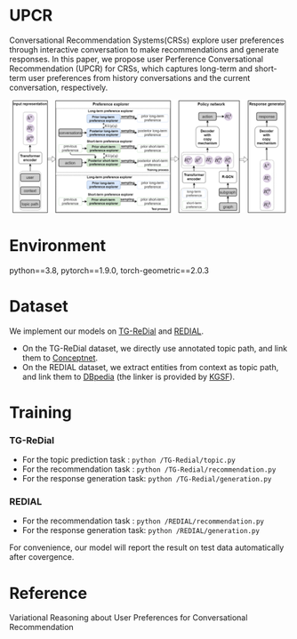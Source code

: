 # UPCR
Conversational Recommendation Systems(CRSs) explore user preferences through interactive conversation to make recommendations and generate responses.
In this paper, we propose user Perference Conversational Recommendation (UPCR) for CRSs, which captures long-term and short-term user preferences from history conversations and the current conversation, respectively.  

![Image text](model.png)

# Environment
python==3.8, pytorch==1.9.0, torch-geometric==2.0.3

# Dataset
We implement our models on [TG-ReDial](https://github.com/RUCAIBox/TG-ReDial) and [REDIAL](https://redialdata.github.io/website/). 
* On the TG-ReDial dataset, we directly use annotated topic path, and link them to [Conceptnet](https://github.com/commonsense/conceptnet5/wiki/Relations).
* On the REDIAL dataset, we extract entities from context as topic path, and link them to [DBpedia](https://www.dbpedia.org/) (the linker is provided by [KGSF](https://github.com/RUCAIBox/KGSF)).

# Training
### TG-ReDial
* For the topic prediction task : `python /TG-Redial/topic.py`
* For the recommendation task : `python /TG-Redial/recommendation.py`
* For the response generation task: `python /TG-Redial/generation.py`
### REDIAL
* For the recommendation task : `python /REDIAL/recommendation.py`
* For the response generation task: `python /REDIAL/generation.py`

For convenience, our model will report the result on test data automatically after covergence.
# Reference
Variational Reasoning about User Preferences for Conversational Recommendation
